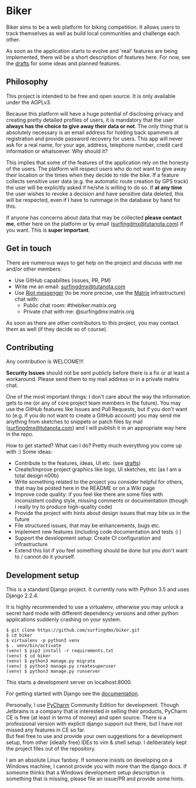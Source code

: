 # Biker

Biker aims to be a web platform for biking competition. It allows users to track themselves as well as build local
communities and challenge each other.

As soon as the application starts to evolve and 'real' features are being implemented, there will be a short description of features here. For now, see the [drafts](drafts/README.md) for some ideas and planned features.


## Philosophy

This project is intended to be free and open source. It is only available under the AGPLv3.

Because this platform will have a huge potential of disclosing privacy and creating pretty detailed profiles of users, it is mandatory that the user **always has the choice to give away their data or not**. The only thing that is absolutely necessary is an email address for holding back spammers at registration and provide password recovery for users. This app will never ask for a real name, for your age, address, telephone number, credit card information or whatsoever. Why should it?

This implies that some of the features of the application rely on the honesty of the users. The platform will respect users who do not want to give away their location or the times when they decide to ride the bike. If a feature collects sensitive user data (e.g. the automatic route creation by GPS track) the user will be explicitly asked if he/she is willing to do so. If **at any time** the user wishes to revoke a decision and have sensitive data deleted, this will be respected, even if I have to rummage in the database by hand for this.

If anyone has concerns about data that may be collected **please contact me**, either here on the platform or by email (surfingdmx@tutanota.com) if you want. This is **super important**.


## Get in touch

There are numerous ways to get help on the project and discuss with me and/or other members:
- Use GitHub capabilites (issues, PR, PM)
- Write me an email: surfingdmx@tutanota.com
- Use [Riot messenger](https://riot.im/) (to be more precise, use the [Matrix](https://matrix.org/) infrastructure) chat with:
  - Public chat room: #thebiker:matrix.org
  - Private chat with me: @surfingdmx:matrix.org

As soon as there are other contributors to this project, you may contact them as well (if they decide so of course).


## Contributing

Any contribution is WELCOME!!!

**Security Issues** should not be sent publicly before there is a fix or at least a workaround. Please send them to my mail address or in a private matrix chat.

One of the most important things: I don't care about the way the information gets to me (or any of core project team members in the future). You may use the GitHub features like Issues and Pull Requests, but if you don't want to (e.g. if you do not want to create a GitHub account) you may send me anything from sketches to snippets or patch files by mail (surfingdmx@tutanota.com) and I will publish it in an appropriate way here in the repo.

How to get started? What can I do? Pretty much everything you come up with :) Some ideas:
- Contribute to the features, ideas, UI etc. (see [drafts](drafts/README.md))
- Create/Improve project graphics like logo, UI sketches, etc (as I am a total design n00b)
- Write something related to the project you consider helpful for others, that may be posted here in the README or on a Wiki page
- Improve code quality: if you feel like there are some files with inconsistent coding style, missing comments or documentation (though I really try to produce high-quality code)
- Provide the project with hints about design issues that may bite us in the future
- File structured issues, that may be enhancements, bugs etc.
- Implement new features (including code documentation and tests :) )
- Support the development setup: Create CI configuration and infrastructure
- Extend this list if you feel something should be done but you don't want to / cannot do it yourself.


## Development setup

This is a standard Django project. It currently runs with Python 3.5 and uses Django 2.2.4.

It is highly recommended to use a virtualenv, otherwise you may unlock a secret hard mode with different dependency versions and other python applications suddenly crashing on your system.
```
$ git clone https://github.com/surfingdmx/biker.git
$ cd biker
$ virtualenv -p python3 venv
$ . venv/bin/activate
(venv) $ pip3 install -r requirements.txt
(venv) $ cd biker
(venv) $ python3 manage.py migrate
(venv) $ python3 manage.py createsuperuser
(venv) $ python3 manage.py runserver
```
This starts a development server on localhost:8000.

For getting started with Django see the [documentation](https://docs.djangoproject.com/en/2.2/).

Personally, I use [PyCharm](https://www.jetbrains.com/pycharm/) Community Edition for development. Though Jetbrains is a company that is interested in selling their products, PyCharm CE is free (at least in terms of money) and open source. There is a professional version with explicit django support out there, but I have not missed any features in CE so far.  
But feel free to use and provide your own suggestions for a development setup, from other (ideally free) IDEs to vim & shell setup. I deliberately kept the project files out of the repository.

I am an absolute Linux fanboy. If someone insists on developing on a Windows machine, I cannot provide you with more than the django docs. If someone thinks that a Windows development setup description is something that is missing, please file an issue/PR and provide some hints.
